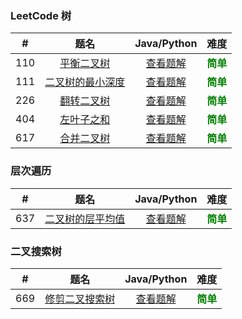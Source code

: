 ### LeetCode 树

|  #   |                             题名                             |                   Java/Python                   |                   难度                    |
| :--: | :----------------------------------------------------------: | :---------------------------------------------: | :---------------------------------------: |
| 110  | [平衡二叉树](https://leetcode-cn.com/problems/balanced-binary-tree/) |     [查看题解](110-balanced-binary-tree.md)     | <strong style="color:green">简单</strong> |
| 111  | [二叉树的最小深度](https://leetcode-cn.com/problems/minimum-depth-of-binary-tree/) | [查看题解](111-minimum-depth-of-binary-tree.md) | <strong style="color:green">简单</strong> |
| 226  | [翻转二叉树](https://leetcode-cn.com/problems/invert-binary-tree/) |      [查看题解](226-invert-binary-tree.md)      | <strong style="color:green">简单</strong> |
| 404  | [左叶子之和](https://leetcode-cn.com/problems/sum-of-left-leaves/) |      [查看题解](404-sum-of-left-leaves.md)      | <strong style="color:green">简单</strong> |
| 617  | [合并二叉树](https://leetcode-cn.com/problems/merge-two-binary-trees/) |    [查看题解](617-merge-two-binary-trees.md)    | <strong style="color:green">简单</strong> |

### 层次遍历

|  #   |                             题名                             |                     Java/Python                     |                   难度                    |
| :--: | :----------------------------------------------------------: | :-------------------------------------------------: | :---------------------------------------: |
| 637  | [二叉树的层平均值](https://leetcode-cn.com/problems/average-of-levels-in-binary-tree/) | [查看题解](637-average-of-levels-in-binary-tree.md) | <strong style="color:green">简单</strong> |

### 二叉搜索树

|  #   |                             题名                             |                 Java/Python                  |                   难度                    |
| :--: | :----------------------------------------------------------: | :------------------------------------------: | :---------------------------------------: |
| 669  | [修剪二叉搜索树](https://leetcode-cn.com/problems/trim-a-binary-search-tree/) | [查看题解](669-trim-a-binary-search-tree.md) | <strong style="color:green">简单</strong> |

